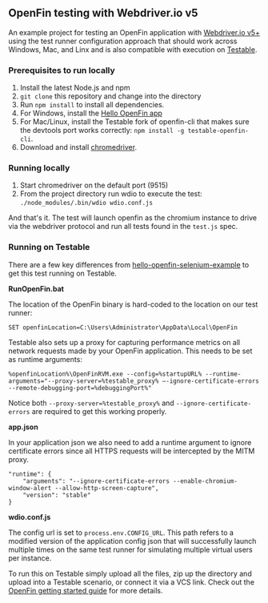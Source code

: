 ## OpenFin testing with Webdriver.io v5

An example project for testing an OpenFin application with [Webdriver.io v5+](https://webdriver.io) using the test runner configuration approach that should work across Windows, Mac, and Linx and is also compatible with execution on [Testable](https://testable.io).

### Prerequisites to run locally

1. Install the latest Node.js and npm
2. `git clone` this repository and change into the directory
3. Run `npm install` to install all dependencies.
4. For Windows, install the [Hello OpenFin app](https://install.openfin.co/download/?config=https%3A%2F%2Fcdn.openfin.co%2Fdemos%2Fhello%2Fapp.json&fileName=HelloOpenFin&supportEmail=support%40openfin.co)
5. For Mac/Linux, install the Testable fork of openfin-cli that makes sure the devtools port works correctly: `npm install -g testable-openfin-cli`.
6. Download and install [chromedriver](http://chromedriver.chromium.org/downloads).

### Running locally

1. Start chromedriver on the default port (9515)
2. From the project directory run wdio to execute the test: `./node_modules/.bin/wdio wdio.conf.js`

And that's it. The test will launch openfin as the chromium instance to drive via the webdriver protocol and run all tests found in the `test.js` spec.

### Running on Testable

There are a few key differences from [hello-openfin-selenium-example](https://github.com/openfin/hello-openfin-selenium-example) to get this test running on Testable.

**RunOpenFin.bat**

The location of the OpenFin binary is hard-coded to the location on our test runner:

```
SET openfinLocation=C:\Users\Administrator\AppData\Local\OpenFin
```

Testable also sets up a proxy for capturing performance metrics on all network requests made by your OpenFin application. This needs to be set as runtime arguments:

```
%openfinLocation%\OpenFinRVM.exe --config=%startupURL% --runtime-arguments="--proxy-server=%testable_proxy% –-ignore-certificate-errors --remote-debugging-port=%debuggingPort%"
```

Notice both ```--proxy-server=%testable_proxy%``` and ```--ignore-certificate-errors``` are required to get this working properly.

**app.json**

In your application json we also need to add a runtime argument to ignore certificate errors since all HTTPS requests will be intercepted by the MITM proxy.

```
"runtime": {
    "arguments": "--ignore-certificate-errors --enable-chromium-window-alert --allow-http-screen-capture",
    "version": "stable"
}
```

**wdio.conf.js**

The config url is set to ``process.env.CONFIG_URL``. This path refers to a modified version of the application config json that will successfully launch multiple times on the same test runner for simulating multiple virtual users per instance.

To run this on Testable simply upload all the files, zip up the directory and upload into a Testable scenario, or connect it via a VCS link. Check out the [OpenFin getting started guide](https://docs.testable.io/getting-started/openfin.html) for more details.
